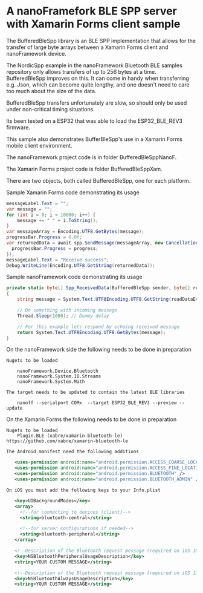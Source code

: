 # A nanoFramefork BLE SPP server with Xamarin Forms client sample

The BufferedBleSpp library is an BLE SPP implementation that allows for the transfer of large byte arrays between a Xamarin Forms client and nanoFramework device.

The NordicSpp example in the nanoFramework Bluetooth BLE samples repository only allows transfers of up to 256 bytes at a time. BufferedBleSpp improves on this. It can come in handy when transferring e.g. Json, which can become quite lengthy, and one doesn't need to care too much about the size of the data. 

BufferedBleSpp transfers unfortunately are slow, so should only be used under non-critical timing situations.

Its been tested on a ESP32 that was able to load the ESP32_BLE_REV3 firmware.

This sample also demonstrates BufferBleSpp's use in a Xamarin Forms mobile client environment.

The nanoFramework project code is in folder BufferedBleSppNanoF.

The Xamarin Forms project code is folder BufferedBleSppXam.

There are two objects, both called BufferedBleSpp, one for each platform.

Sample Xamarin Forms code demonstrating its usage

```csharp	
messageLabel.Text = "";
var message = "";
for (int i = 0; i < 10000; i++) {
	message += " " + i.ToString();
}
var messageArray = Encoding.UTF8.GetBytes(message);
progressBar.Progress = 0.0f;
var returnedData = await spp.SendMessage(messageArray, new CancellationTokenSource(30000).Token, (progress) => { 
  progressBar.Progress = progress;
});
messageLabel.Text = "Receive success";
Debug.WriteLine(Encoding.UTF8.GetString(returnedData));
```

Sample nanoFramework code demonstrating its usage

```csharp
private static byte[] Spp_ReceivedData(BufferedBleSpp sender, byte[] readDataEventArgs)
{
    string message = System.Text.UTF8Encoding.UTF8.GetString(readDataEventArgs, 0, readDataEventArgs.Length);

    // Do something with incoming message
    Thread.Sleep(1000); // Dummy delay

    // For this example lets respond by echoing received message
    return System.Text.UTF8Encoding.UTF8.GetBytes(message);
}
```

On the nanoFramework side the following needs to be done in preparation

    Nugets to be loaded

        nanoFramework.Device.Bluetooth
        nanoFramework.System.IO.Streams
        nanoFramework.System.Math

    The target needs to be updated to contain the latest BLE libraries
    
        nanoff --serialport COMx  --target ESP32_BLE_REV3 --preview --update
	
On the Xamarin Forms the following needs to be done in preparation

    Nugets to be loaded
        Plugin.BLE (xabre/xamarin-bluetooth-le) https://github.com/xabre/xamarin-bluetooth-le
	
    The Android manifest need the following additions
 ```xml
    <uses-permission android:name="android.permission.ACCESS_COARSE_LOCATION" />
    <uses-permission android:name="android.permission.ACCESS_FINE_LOCATION" />
    <uses-permission android:name="android.permission.BLUETOOTH" />
    <uses-permission android:name="android.permission.BLUETOOTH_ADMIN" />
  ``` 
    On iOS you must add the following keys to your Info.plist 

 ```xml 
    <key>UIBackgroundModes</key>
    <array>
      <!--for connecting to devices (client)-->
      <string>bluetooth-central</string>

      <!--for server configurations if needed-->
      <string>bluetooth-peripheral</string>
    </array>

    <!--Description of the Bluetooth request message (required on iOS 10, deprecated)-->
    <key>NSBluetoothPeripheralUsageDescription</key>
    <string>YOUR CUSTOM MESSAGE</string>

    <!--Description of the Bluetooth request message (required on iOS 13)-->
    <key>NSBluetoothAlwaysUsageDescription</key>
    <string>YOUR CUSTOM MESSAGE</string>
  ```
